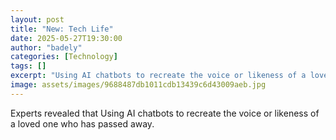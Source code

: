 ```yaml
---
layout: post
title: "New: Tech Life"
date: 2025-05-27T19:30:00
author: "badely"
categories: [Technology]
tags: []
excerpt: "Using AI chatbots to recreate the voice or likeness of a loved one who has passed away."
image: assets/images/9688487db1011cdb13439c6d43009aeb.jpg
---
```


Experts revealed that Using AI chatbots to recreate the voice or likeness of a loved one who has passed away.

